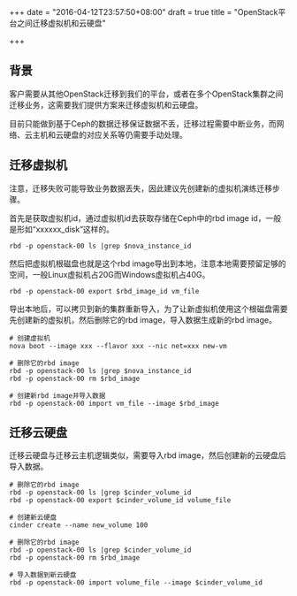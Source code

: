 +++
date = "2016-04-12T23:57:50+08:00"
draft = true
title = "OpenStack平台之间迁移虚拟机和云硬盘"

+++

## 背景

客户需要从其他OpenStack迁移到我们的平台，或者在多个OpenStack集群之间迁移业务，这需要我们提供方案来迁移虚拟机和云硬盘。

目前只能做到基于Ceph的数据迁移保证数据不丢，迁移过程需要中断业务，而网络、云主机和云硬盘的对应关系等仍需要手动处理。

## 迁移虚拟机

注意，迁移失败可能导致业务数据丢失，因此建议先创建新的虚拟机演练迁移步骤。

首先是获取虚拟机id，通过虚拟机id去获取存储在Ceph中的rbd image id，一般是形如“xxxxxx_disk”这样的。

```
rbd -p openstack-00 ls |grep $nova_instance_id
```

然后把虚拟机根磁盘也就是这个rbd image导出到本地，注意本地需要预留足够的空间，一般Linux虚拟机占20G而Windows虚拟机占40G。

```
rbd -p openstack-00 export $rbd_image_id vm_file
```

导出本地后，可以拷贝到新的集群重新导入，为了让新虚拟机使用这个根磁盘需要先创建新的虚拟机，然后删除它的rbd image，导入数据生成新的rbd image。

```
# 创建虚拟机
nova boot --image xxx --flavor xxx --nic net=xxx new-vm
 
# 删除它的rbd image
rbd -p openstack-00 ls |grep $nova_instance_id
rbd -p openstack-00 rm $rbd_image
 
# 创建新rbd image并导入数据
rbd -p openstack-00 import vm_file --image $rbd_image
```

## 迁移云硬盘

迁移云硬盘与迁移云主机逻辑类似，需要导入rbd image，然后创建新的云硬盘后导入数据。

```
# 删除它的rbd image
rbd -p openstack-00 ls |grep $cinder_volume_id
rbd -p openstack-00 export $cinder_volume_id volume_file
 
# 创建新云硬盘
cinder create --name new_volume 100
 
# 删除它的rbd image
rbd -p openstack-00 ls |grep $cinder_volume_id
rbd -p openstack-00 rm $rbd_image

# 导入数据到新云硬盘
rbd -p openstack-00 import volume_file --image $cinder_volume_id
```
